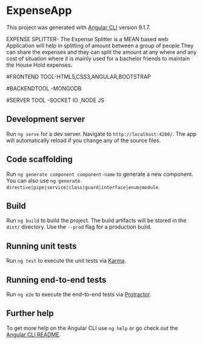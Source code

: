 # ExpenseApp

This project was generated with [Angular CLI](https://github.com/angular/angular-cli) version 9.1.7.

EXPENSE SPLITTER-
The Expense Splitter is a MEAN based web Application will help in splitting of amount between a group of people.They can share the expenses and they can split the amount at any where and any cost of situation where it is mainly used for a bachelor friends to maintain the House Hold expenses.

#FRONTEND TOOL-HTML5,CSS3,ANGULAR,BOOTSTRAP

#BACKENDTOOL -MONGODB

#SERVER TOOL -SOCKET IO ,NODE JS









## Development server

Run `ng serve` for a dev server. Navigate to `http://localhost:4200/`. The app will automatically reload if you change any of the source files.

## Code scaffolding

Run `ng generate component component-name` to generate a new component. You can also use `ng generate directive|pipe|service|class|guard|interface|enum|module`.

## Build

Run `ng build` to build the project. The build artifacts will be stored in the `dist/` directory. Use the `--prod` flag for a production build.

## Running unit tests

Run `ng test` to execute the unit tests via [Karma](https://karma-runner.github.io).

## Running end-to-end tests

Run `ng e2e` to execute the end-to-end tests via [Protractor](http://www.protractortest.org/).

## Further help

To get more help on the Angular CLI use `ng help` or go check out the [Angular CLI README](https://github.com/angular/angular-cli/blob/master/README.md).
